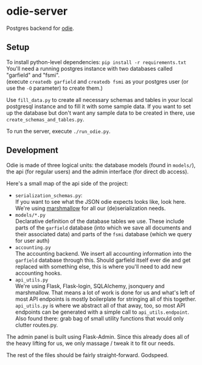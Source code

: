 # odie-server #

Postgres backend for [odie](https://github.com/fsmi/odie-client).

## Setup ##

To install python-level dependencies: `pip install -r requirements.txt`  
You'll need a running postgres instance with two databases called "garfield" and "fsmi".  
(execute `createdb garfield` and `createdb fsmi` as your postgres user (or use the `-O` parameter) to create them.)

Use `fill_data.py` to create all necessary schemas and tables in your local postgresql instance and to fill it with some sample data.
If you want to set up the database but don't want any sample data to be created in there, use `create_schemas_and_tables.py`.

To run the server, execute `./run_odie.py`.

## Development ##

Odie is made of three logical units: the database models (found in `models/`), the api (for regular users) and the admin interface (for direct db access).

Here's a small map of the api side of the project:
* `serialization_schemas.py`:  
  If you want to see what the JSON odie expects looks like, look here. We're using [marshmallow](marshmallow.readthedocs.org) for all our (de)serialization needs.
* `models/*.py`  
  Declarative definition of the database tables we use. These include parts of the `garfield` database (into which we save all documents and their associated data) and parts of the `fsmi` database (which we query for user auth)
* `accounting.py`  
  The accounting backend. We insert all accounting information into the `garfield` database through this. Should garfield itself ever die and get replaced with something else, this is where you'll need to add new accounting hooks.
* `api_utils.py`  
  We're using Flask, Flask-login, SQLAlchemy, jsonquery and marshmallow. That means a lot of work is done for us and what's left of most API endpoints is mostly boilerplate for stringing all of this together. `api_utils.py` is where we abstract all of that away, too, so most API endpoints can be generated with a simple call to `api_utils.endpoint`. Also found there: grab bag of small utility functions that would only clutter routes.py.

The admin panel is built using Flask-Admin. Since this already does all of the heavy lifting for us, we only massage / tweak it to fit our needs.

The rest of the files should be fairly straight-forward. Godspeed.
